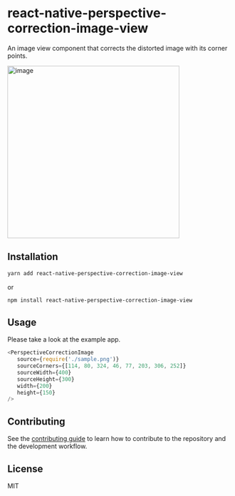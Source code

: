 # react-native-perspective-correction-image-view

An image view component that corrects the distorted image with its corner points.

<img width="386" alt="image" src="https://user-images.githubusercontent.com/8325407/172284565-21f54a4c-c3e8-4073-9d80-e3e778eb292f.png">

## Installation

```sh
yarn add react-native-perspective-correction-image-view
```
or
```sh
npm install react-native-perspective-correction-image-view
```

## Usage

Please take a look at the example app.

```typescript
<PerspectiveCorrectionImage
   source={require('./sample.png')}
   sourceCorners={[114, 80, 324, 46, 77, 203, 306, 252]}
   sourceWidth={400}
   sourceHeight={300}
   width={200}
   height={150}
/>
```

## Contributing

See the [contributing guide](CONTRIBUTING.md) to learn how to contribute to the repository and the development workflow.

## License

MIT
